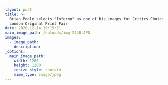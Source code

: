 ```yaml
---
layout: post
title: >-
  Brian Poole selects "Inferno" as one of his images for Critics Choice for
  London Original Print Fair
date: 2020-12-14 19:15:11
main_image_path: /uploads/img-2448.JPG
images:
  - image_path:
    description:
_options:
  main_image_path:
    width: 1200
    height: 1200
    resize_style: contain
    mime_type: image/jpeg
---
```


